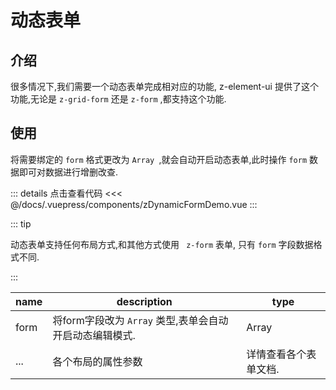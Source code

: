 #  动态表单

## 介绍

很多情况下,我们需要一个动态表单完成相对应的功能, z-element-ui  提供了这个功能,无论是 `z-grid-form` 还是 `z-form` ,都支持这个功能.



## 使用

将需要绑定的 `form` 格式更改为 `Array `,就会自动开启动态表单,此时操作 `form` 数据即可对数据进行增删改查.



<ClientOnly><zDynamicFormDemo/></ClientOnly>

::: details 点击查看代码
<<< @/docs/.vuepress/components/zDynamicFormDemo.vue
:::

::: tip

动态表单支持任何布局方式,和其他方式使用 ` z-form` 表单, 只有 `form` 字段数据格式不同.

:::



| name | description                                             | type                  |
| ---- | ------------------------------------------------------- | --------------------- |
| form | 将form字段改为 `Array` 类型,表单会自动开启动态编辑模式. | Array                 |
| ...  | 各个布局的属性参数                                      | 详情查看各个表单文档. |


